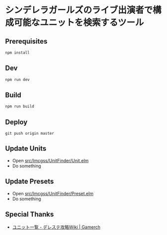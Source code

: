 # シンデレラガールズのライブ出演者で構成可能なユニットを検索するツール

## Prerequisites

```sh
npm install
```

## Dev

```sh
npm run dev
```

## Build

```sh
npm run build
```

## Deploy

```
git push origin master
```

## Update Units

- Open [src/Imcgss/UnitFinder/Unit.elm](https://github.com/megane42/imcgss-unit-finder/blob/master/src/Imcgss/UnitFinder/Unit.elm)
- Do something

## Update Presets

- Open [src/Imcgss/UnitFinder/Preset.elm](https://github.com/megane42/imcgss-unit-finder/blob/master/src/Imcgss/UnitFinder/Preset.elm)
- Do something

## Special Thanks

- [ユニット一覧 - デレステ攻略Wiki | Gamerch](https://gamerch.com/imascg-slstage-wiki/519255)
